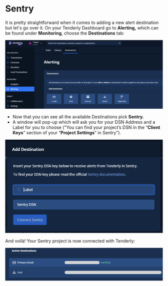 # Sentry



It is pretty straightforward when it comes to adding a new alert destination but let's go over it. On your Tenderly Dashboard go to **Alerting,** which can be found under **Monitoring**, choose the **Destinations** tab:

![](../../../../.gitbook/assets/image%20%2843%29.png)

* Now that you can see all the available Destinations pick **Sentry.** 
* A window will pop-up which will ask you for your DSN Address and a Label for you to choose \("You can find your project’s DSN in the “**Client Keys**” section of your “**Project Settings**” in Sentry"\).

![](../../../../.gitbook/assets/image%20%2864%29.png)

And voilà! Your Sentry project is now connected with Tenderly:

![](../../../../.gitbook/assets/image%20%2841%29.png)

